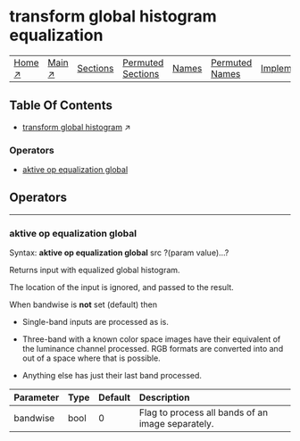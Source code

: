 # transform global histogram equalization

||||||||
|---|---|---|---|---|---|---|
|[Home ↗](../README.md)|[Main ↗](index.md)|[Sections](index.md#sectree)|[Permuted Sections](bypsections.md)|[Names](byname.md)|[Permuted Names](bypnames.md)|[Implementations](bylang.md)|

## Table Of Contents

  - [transform global histogram](transform_global_histogram.md) ↗


### Operators

 - [aktive op equalization global](#op_equalization_global)

## Operators

---
### <a name='op_equalization_global'></a> aktive op equalization global

Syntax: __aktive op equalization global__ src ?(param value)...?

Returns input with equalized global histogram.

The location of the input is ignored, and passed to the result.

When bandwise is __not__ set (default) then

- Single-band inputs are processed as is.

- Three-band with a known color space images have their equivalent of the luminance channel processed. RGB formats are converted into and out of a space where that is possible.

- Anything else has just their last band processed.

|Parameter|Type|Default|Description|
|:---|:---|:---|:---|
|bandwise|bool|0|Flag to process all bands of an image separately.|

